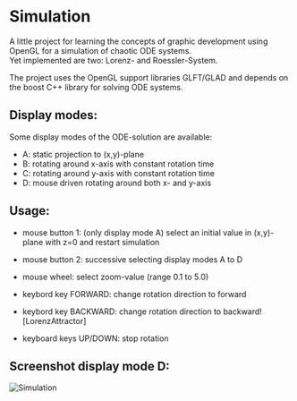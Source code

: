 # Simulation
A little project for learning the concepts of graphic development
using OpenGL for a simulation of chaotic ODE systems.  
Yet implemented are two: Lorenz- and Roessler-System.

The project uses the OpenGL support libraries GLFT/GLAD and depends
on the boost C++ library for solving ODE systems.

## Display modes:

Some display modes of the ODE-solution are available:
* A: static projection to (x,y)-plane
* B: rotating around x-axis with constant rotation time
* C: rotating around y-axis with constant rotation time
* D: mouse driven rotating around both x- and y-axis

## Usage:
* mouse button 1: (only display mode A) select an initial value in (x,y)-plane with z=0 and restart simulation
* mouse button 2: successive selecting display modes A to D
* mouse wheel: select zoom-value (range 0.1 to 5.0)

* keybord key FORWARD: change rotation direction to forward
* keybord key BACKWARD: change rotation direction to backward![LorenzAttractor]
* keyboard keys UP/DOWN: stop rotation

## Screenshot display mode D:
  
![Simulation](https://github.com/JW-Schuetz/ChaosSimulation/assets/40438317/cea51866-98b3-40d1-9ac5-eeeef2d1f4a9)
  
